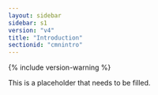 ```yaml
---
layout: sidebar
sidebar: s1
version: "v4"
title: "Introduction"
sectionid: "cmnintro"
---
```


{% include version-warning %}

This is a placeholder that needs to be filled.
